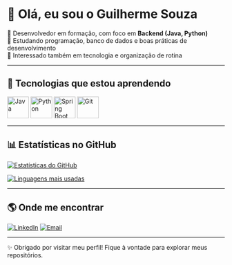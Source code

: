 # 👋 Olá, eu sou o Guilherme Souza

🔹 Desenvolvedor em formação, com foco em **Backend (Java, Python)**  
🔹 Estudando programação, banco de dados e boas práticas de desenvolvimento  
🔹 Interessado também em tecnologia e organização de rotina  

---

## 🚀 Tecnologias que estou aprendendo

<p align="left">
  <img src="https://cdn.jsdelivr.net/gh/devicons/devicon/icons/java/java-original.svg" alt="Java" width="50" height="50"/>
  <img src="https://cdn.jsdelivr.net/gh/devicons/devicon/icons/python/python-original.svg" alt="Python" width="50" height="50"/>
  <img src="https://cdn.jsdelivr.net/gh/devicons/devicon/icons/spring/spring-original.svg" alt="Spring Boot" width="50" height="50"/>
  <img src="https://cdn.jsdelivr.net/gh/devicons/devicon/icons/git/git-original.svg" alt="Git" width="50" height="50"/>
</p>


---

## 📊 Estatísticas no GitHub
[![Estatísticas do GitHub](https://github-readme-stats.vercel.app/api?username=SeuUsuario&show_icons=true&theme=radical)](https://github.com/anuraghazra/github-readme-stats)

[![Linguagens mais usadas](https://github-readme-stats.vercel.app/api/top-langs/?username=SeuUsuario&layout=compact&theme=radical)](https://github.com/anuraghazra/github-readme-stats)

---

## 🌎 Onde me encontrar
[![LinkedIn](https://img.shields.io/badge/LinkedIn-Perfil-blue)](https://www.linkedin.com/in/guilherme-souza-51a254385)
[![Email](https://img.shields.io/badge/Email-Contato-red)](ghxjava@gmail.com)

---

✨ Obrigado por visitar meu perfil! Fique à vontade para explorar meus repositórios.
